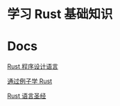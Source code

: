# 学习 Rust 基础知识

# Docs

[Rust 程序设计语言](https://rustwiki.org/zh-CN/book/)

[通过例子学 Rust](https://rustwiki.org/zh-CN/rust-by-example/)

[Rust 语言圣经](https://course.rs/basic/intro.html)

